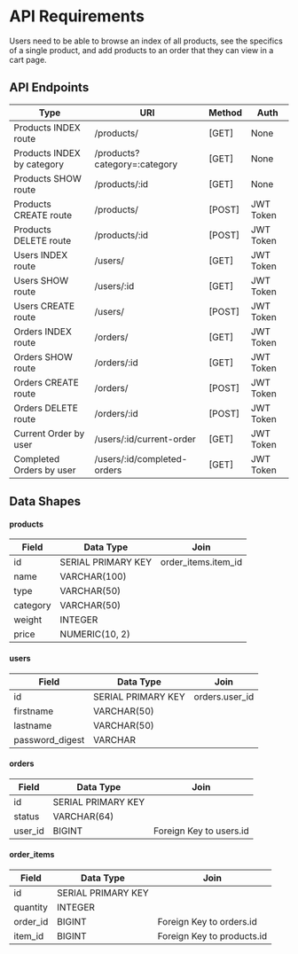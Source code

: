 # API Requirements
Users need to be able to browse an index of all products, see the specifics of a single product, and add products to an order that they can view in a cart page.

## API Endpoints

| Type                              | URI                          | Method   | Auth
| --------------------------------- | ---------------------------- | -------- | ------------
| Products INDEX route              | /products/                   | [GET]    | None
| Products INDEX by category        | /products?category=:category | [GET]    | None
| Products SHOW route               | /products/:id                | [GET]    | None
| Products CREATE route             | /products/                   | [POST]   | JWT Token
| Products DELETE route             | /products/:id                | [POST]   | JWT Token
| Users INDEX route                 | /users/                      | [GET]    | JWT Token
| Users SHOW route                  | /users/:id                   | [GET]    | JWT Token
| Users CREATE route                | /users/                      | [POST]   | JWT Token
| Orders INDEX route                | /orders/                     | [GET]    | JWT Token
| Orders SHOW route                 | /orders/:id                  | [GET]    | JWT Token
| Orders CREATE route               | /orders/                     | [POST]   | JWT Token
| Orders DELETE route               | /orders/:id                  | [POST]   | JWT Token
| Current Order by user             | /users/:id/current-order     | [GET]    | JWT Token
| Completed Orders by user          | /users/:id/completed-orders  | [GET]    | JWT Token

## Data Shapes
#### products

| Field            | Data Type          | Join
| ---------------- | ----------------   | ---------------------- 
| id               | SERIAL PRIMARY KEY | order_items.item_id
| name             | VARCHAR(100)       |
| type             | VARCHAR(50)        |
| category         | VARCHAR(50)        |
| weight           | INTEGER            |
| price            | NUMERIC(10, 2)     |

#### users

| Field            | Data Type          | Join
| ---------------- | ----------------   | ---------------------- 
| id               | SERIAL PRIMARY KEY | orders.user_id
| firstname        | VARCHAR(50)        |
| lastname         | VARCHAR(50)        |
| password_digest  | VARCHAR            |


#### orders

| Field            | Data Type          | Join
| ---------------- | ----------------   | ---------------------- 
| id               | SERIAL PRIMARY KEY |
| status           | VARCHAR(64)        |
| user_id          | BIGINT             | Foreign Key to users.id

#### order_items

| Field            | Data Type          | Join
| ---------------- | ----------------   | ---------------------- 
| id               | SERIAL PRIMARY KEY |
| quantity         | INTEGER            |
| order_id         | BIGINT             | Foreign Key to orders.id
| item_id          | BIGINT             | Foreign Key to products.id
